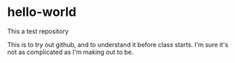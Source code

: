 # hello-world

This a test repository

This is to try out github, and to understand it before class starts.
I'm sure it's not as complicated as I'm making out to be.
